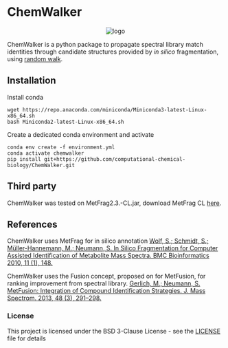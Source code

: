 # ChemWalker 

<p align="center">
  <img src="https://github.com/computational-chemical-biology/chemwalker/blob/master/img/walker.gif" alt="logo"/>
</p>

ChemWalker is a python package to propagate spectral library match identities through candidate structures provided by _in silico_ fragmentation, using [random walk](https://github.com/jinhongjung/pyrwr).

## Installation

Install conda

```
wget https://repo.anaconda.com/miniconda/Miniconda3-latest-Linux-x86_64.sh
bash Miniconda2-latest-Linux-x86_64.sh

```
   
Create a dedicated conda environment and activate

```
conda env create -f environment.yml
conda activate chemwalker 
pip install git+https://github.com/computational-chemical-biology/ChemWalker.git
```

## Third party

ChemWalker was tested on MetFrag2.3.-CL.jar, download MetFrag CL [here](https://ipb-halle.github.io/MetFrag/projects/metfragcl/). 


## References

ChemWalker uses MetFrag for in silico annotation
[Wolf, S.; Schmidt, S.; Müller-Hannemann, M.; Neumann, S. In Silico Fragmentation for Computer Assisted Identification of Metabolite Mass Spectra. BMC Bioinformatics 2010, 11 (1), 148.](https://bmcbioinformatics.biomedcentral.com/articles/10.1186/1471-2105-11-148)

ChemWalker uses the Fusion concept, proposed on for MetFusion, for ranking improvement from spectral library.
[Gerlich, M.; Neumann, S. MetFusion: Integration of Compound Identification Strategies. J. Mass Spectrom. 2013, 48 (3), 291–298.](https://onlinelibrary.wiley.com/doi/abs/10.1002/jms.3123)

### License

This project is licensed under the BSD 3-Clause License - see the [LICENSE](LICENSE) file for details

